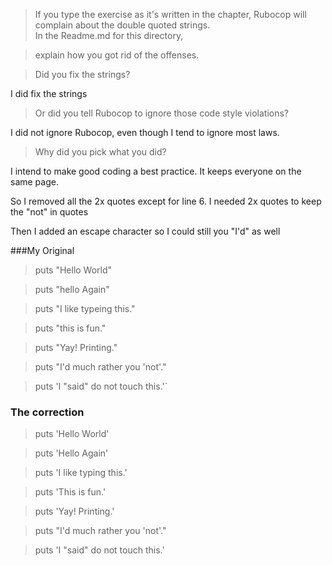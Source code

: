 > If you type the exercise as it's written in the chapter, 
Rubocop will complain about the double quoted strings.  
In the Readme.md for this directory, 

>explain how you got rid of the offenses.  

>Did you fix the strings?  

I did fix the strings

>Or did you tell Rubocop to ignore those code style violations?  

I did not ignore Rubocop, even though I tend to ignore most laws.

>Why did you pick what you did?

I intend to make good coding a best practice.  It keeps everyone on the same page.

So I removed all the 2x quotes except for line 6.  I needed 2x quotes to keep the "not" in quotes

Then I added an escape character so I could still you "I'd" as well

###My Original

>puts "Hello World"

>puts "hello Again"

> puts "I like typeing this."

> puts "this is fun."

> puts "Yay! Printing."

> puts "I'd much rather you 'not'."

> puts 'I "said" do not touch this.'`

### The correction

> puts 'Hello World'

> puts 'Hello Again'

> puts 'I like typing this.'

> puts 'This is fun.'

> puts 'Yay! Printing.'

> puts "I\'d much rather you 'not'."

> puts 'I "said" do not touch this.'
